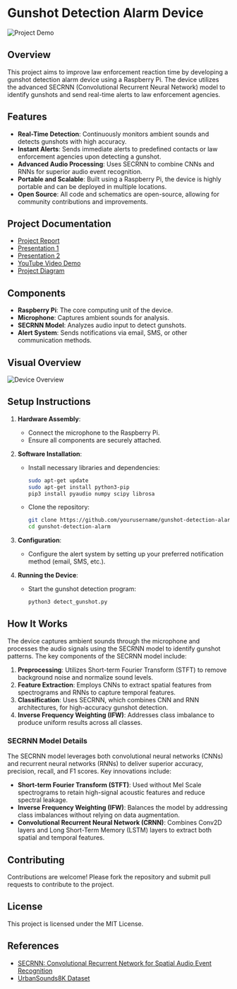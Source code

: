 # Gunshot Detection Alarm Device

![Project Demo](https://youtu.be/Q8h_Qf6KS74)

## Overview

This project aims to improve law enforcement reaction time by developing a gunshot detection alarm device using a Raspberry Pi. The device utilizes the advanced SECRNN (Convolutional Recurrent Neural Network) model to identify gunshots and send real-time alerts to law enforcement agencies.

## Features

- **Real-Time Detection**: Continuously monitors ambient sounds and detects gunshots with high accuracy.
- **Instant Alerts**: Sends immediate alerts to predefined contacts or law enforcement agencies upon detecting a gunshot.
- **Advanced Audio Processing**: Uses SECRNN to combine CNNs and RNNs for superior audio event recognition.
- **Portable and Scalable**: Built using a Raspberry Pi, the device is highly portable and can be deployed in multiple locations.
- **Open Source**: All code and schematics are open-source, allowing for community contributions and improvements.

## Project Documentation

- [Project Report](https://docs.google.com/document/d/1PLTL0GT4mDv7MRuZTo727VBNo3oW_VWpe3a4USZLz04/edit?usp=sharing)
- [Presentation 1](https://docs.google.com/presentation/d/1m6s5ke25lyPTwZDbIXAbxjvut6nWUf-m3mejdVA5OSM/edit?usp=sharing)
- [Presentation 2](https://docs.google.com/presentation/d/1Q3NYl_UWfafFcsRuGGvbzul4kimvUd6Kqr9Yn3JhsOM/edit?usp=sharing)
- [YouTube Video Demo](https://youtu.be/Q8h_Qf6KS74)
- [Project Diagram](https://drive.google.com/file/d/1S6NCUwfFN-hs7NGmLr_iRAUqCGLjYXcS/view?usp=sharing)

## Components

- **Raspberry Pi**: The core computing unit of the device.
- **Microphone**: Captures ambient sounds for analysis.
- **SECRNN Model**: Analyzes audio input to detect gunshots.
- **Alert System**: Sends notifications via email, SMS, or other communication methods.

## Visual Overview

![Device Overview](https://drive.google.com/uc?id=1S6NCUwfFN-hs7NGmLr_iRAUqCGLjYXcS)

## Setup Instructions

1. **Hardware Assembly**:
    - Connect the microphone to the Raspberry Pi.
    - Ensure all components are securely attached.

2. **Software Installation**:
    - Install necessary libraries and dependencies:
      ```sh
      sudo apt-get update
      sudo apt-get install python3-pip
      pip3 install pyaudio numpy scipy librosa
      ```
    - Clone the repository:
      ```sh
      git clone https://github.com/yourusername/gunshot-detection-alarm.git
      cd gunshot-detection-alarm
      ```

3. **Configuration**:
    - Configure the alert system by setting up your preferred notification method (email, SMS, etc.).

4. **Running the Device**:
    - Start the gunshot detection program:
      ```sh
      python3 detect_gunshot.py
      ```

## How It Works

The device captures ambient sounds through the microphone and processes the audio signals using the SECRNN model to identify gunshot patterns. The key components of the SECRNN model include:

1. **Preprocessing**: Utilizes Short-term Fourier Transform (STFT) to remove background noise and normalize sound levels.
2. **Feature Extraction**: Employs CNNs to extract spatial features from spectrograms and RNNs to capture temporal features.
3. **Classification**: Uses SECRNN, which combines CNN and RNN architectures, for high-accuracy gunshot detection.
4. **Inverse Frequency Weighting (IFW)**: Addresses class imbalance to produce uniform results across all classes.

### SECRNN Model Details

The SECRNN model leverages both convolutional neural networks (CNNs) and recurrent neural networks (RNNs) to deliver superior accuracy, precision, recall, and F1 scores. Key innovations include:

- **Short-term Fourier Transform (STFT)**: Used without Mel Scale spectrograms to retain high-signal acoustic features and reduce spectral leakage.
- **Inverse Frequency Weighting (IFW)**: Balances the model by addressing class imbalances without relying on data augmentation.
- **Convolutional Recurrent Neural Network (CRNN)**: Combines Conv2D layers and Long Short-Term Memory (LSTM) layers to extract both spatial and temporal features.

## Contributing

Contributions are welcome! Please fork the repository and submit pull requests to contribute to the project.

## License

This project is licensed under the MIT License.

## References

- [SECRNN: Convolutional Recurrent Network for Spatial Audio Event Recognition](https://docs.google.com/document/d/1PLTL0GT4mDv7MRuZTo727VBNo3oW_VWpe3a4USZLz04/edit?usp=sharing)
- [UrbanSounds8K Dataset](https://urbansounddataset.weebly.com/urbansound8k.html)
